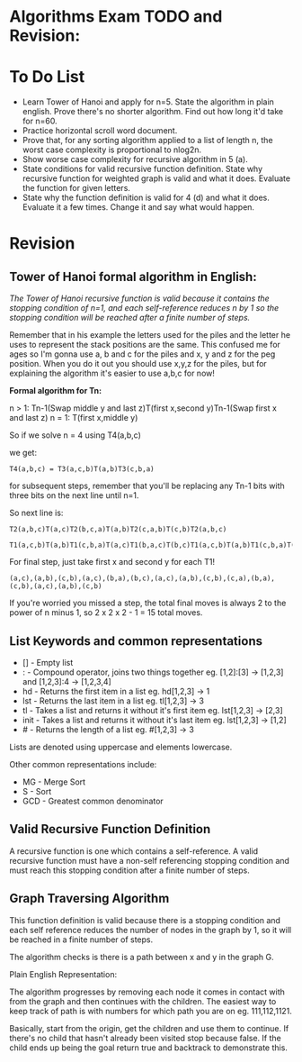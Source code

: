 Algorithms Exam TODO and Revision:
==================================


# To Do List

* Learn Tower of Hanoi and apply for n=5. State the algorithm in plain english. Prove there's no shorter algorithm. Find out how long it'd take for n=60.
* Practice horizontal scroll word document.
* Prove that, for any sorting algorithm applied to a list of length n, the worst case complexity is
proportional to nlog2n.
* Show worse case complexity for recursive algorithm in 5 (a).
* State conditions for valid recursive function definition. State why recursive function for weighted graph is valid and what it does. Evaluate the function for given letters.
* State why the function definition is valid for 4 (d) and what it does. Evaluate it a few times. Change it and say what would happen.

# Revision

## Tower of Hanoi formal algorithm in English:

*The Tower of Hanoi recursive function is valid because it contains the stopping condition of n=1, and each self-reference reduces n by 1 so the stopping condition will be reached after a finite number of steps.*

Remember that in his example the letters used for the piles and the letter he uses to represent the stack positions are the same. This confused me for ages so I'm gonna use a, b and c for the piles and x, y and z for the peg position. When you do it out you should use x,y,z for the piles, but for explaining the algorithm it's easier to use a,b,c for now!

__Formal algorithm for Tn:__

n > 1: Tn-1(Swap middle y and last z)T(first x,second y)Tn-1(Swap first x and last z)
n = 1: T(first x,middle y)

So if we solve n = 4 using T4(a,b,c)

we get:

```
T4(a,b,c) = T3(a,c,b)T(a,b)T3(c,b,a)
```

for subsequent steps, remember that you'll be replacing any Tn-1 bits with three bits on the next line until n=1.

So next line is:

```
T2(a,b,c)T(a,c)T2(b,c,a)T(a,b)T2(c,a,b)T(c,b)T2(a,b,c)

T1(a,c,b)T(a,b)T1(c,b,a)T(a,c)T1(b,a,c)T(b,c)T1(a,c,b)T(a,b)T1(c,b,a)T(c,a)T1(b,a,c)T(c,b)T1(a,c,b)T(a,b)T1(c,b,a)
```

For final step, just take first x and second y for each T1!
```
(a,c),(a,b),(c,b),(a,c),(b,a),(b,c),(a,c),(a,b),(c,b),(c,a),(b,a),(c,b),(a,c),(a,b),(c,b)
```
If you're worried you missed a step, the total final moves is always 2 to the power of n minus 1, so 2 x 2 x 2 - 1 = 15 total moves.

## List Keywords and common representations

* [] - Empty list
* : - Compound operator, joins two things together eg. [1,2]:[3] -> [1,2,3] and [1,2,3]:4 -> [1,2,3,4]
* hd - Returns the first item in a list eg. hd[1,2,3] -> 1
* lst - Returns the last item in a list eg. tl[1,2,3] -> 3
* tl - Takes a list and returns it without it's first item eg. lst[1,2,3] -> [2,3]
* init - Takes a list and returns it without it's last item eg. lst[1,2,3] -> [1,2]
* \# - Returns the length of a list eg. #[1,2,3] -> 3

Lists are denoted using uppercase and elements lowercase.

Other common representations include:
* MG - Merge Sort
* S - Sort
* GCD - Greatest common denominator


## Valid Recursive Function Definition

A recursive function is one which contains a self-reference. A valid recursive function must have a non-self referencing stopping condition and must reach this stopping condition after a finite number of steps.


## Graph Traversing Algorithm

This function definition is valid because there is a stopping condition and each self reference reduces the number of nodes in the graph by 1, so it will be reached in a finite number of steps.

The algorithm checks is there is a path between x and y in the graph G.

Plain English Representation:

The algorithm progresses by removing each node it comes in contact with from the graph and then continues with the children. The easiest way to keep track of path is with numbers for which path you are on eg. 111,112,1121.

Basically, start from the origin, get the children and use them to continue. If there's no child that hasn't already been visited stop because false. If the child ends up being the goal return true and backtrack to demonstrate this.
